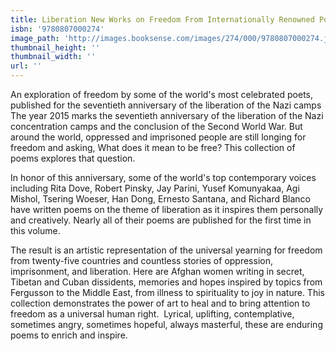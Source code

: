 ```yaml
---
title: Liberation New Works on Freedom From Internationally Renowned Poets
isbn: '9780807000274'
image_path: 'http://images.booksense.com/images/274/000/9780807000274.jpg'
thumbnail_height: ''
thumbnail_width: ''
url: ''
---
```


An exploration of freedom by some of the world's most celebrated poets, published for the seventieth anniversary of the liberation of the Nazi camps&nbsp;
The year 2015 marks the seventieth anniversary of the liberation of the Nazi concentration camps and the conclusion of the Second World War. But around the world, oppressed and imprisoned people are still longing for freedom and asking, What does it mean to be free? This collection of poems explores that question.&nbsp;

In honor of this anniversary, some of the world's top contemporary voices including Rita Dove, Robert Pinsky, Jay Parini, Yusef Komunyakaa, Agi Mishol, Tsering Woeser, Han Dong, Ernesto Santana, and Richard Blanco have written poems on the theme of liberation as it inspires them personally and creatively. Nearly all of their poems are published for the first time in this volume.&nbsp;

The result is an artistic representation of the universal yearning for freedom from twenty-five countries and countless stories of oppression, imprisonment, and liberation. Here are Afghan women writing in secret, Tibetan and Cuban dissidents, memories and hopes inspired by topics from Fergusson to the Middle East, from illness to spirituality to joy in nature. This collection demonstrates the power of art to heal and to bring attention to freedom as a universal human right.&nbsp;
Lyrical, uplifting, contemplative, sometimes angry, sometimes hopeful, always masterful, these are enduring poems to enrich and inspire.